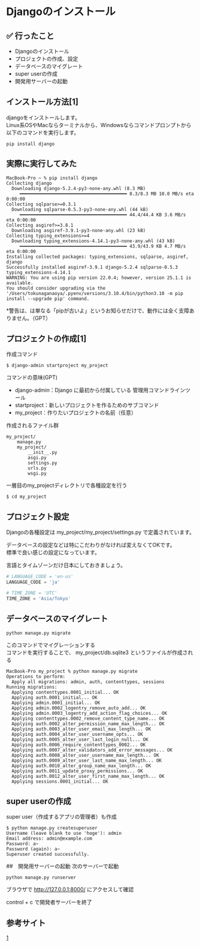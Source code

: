 # Djangoのインストール

## ✅ 行ったこと

- Djangoのインストール
- プロジェクトの作成、設定
- データベースのマイグレート
- super userの作成
- 開発用サーバーの起動

## インストール方法[1]
djangoをインストールします。<br>
Linux系OSやMacならターミナルから、Windowsならコマンドプロンプトから以下のコマンドを実行します。
```
pip install django
```

## 実際に実行してみた
```
MacBook-Pro ~ % pip install django  
Collecting django
  Downloading django-5.2.4-py3-none-any.whl (8.3 MB)
     ━━━━━━━━━━━━━━━━━━━━━━━━━━━━━━━━━━━━━━━━ 8.3/8.3 MB 10.0 MB/s eta 0:00:00
Collecting sqlparse>=0.3.1
  Downloading sqlparse-0.5.3-py3-none-any.whl (44 kB)
     ━━━━━━━━━━━━━━━━━━━━━━━━━━━━━━━━━━━━━━━━ 44.4/44.4 KB 3.6 MB/s eta 0:00:00
Collecting asgiref>=3.8.1
  Downloading asgiref-3.9.1-py3-none-any.whl (23 kB)
Collecting typing_extensions>=4
  Downloading typing_extensions-4.14.1-py3-none-any.whl (43 kB)
     ━━━━━━━━━━━━━━━━━━━━━━━━━━━━━━━━━━━━━━━━ 43.9/43.9 KB 4.7 MB/s eta 0:00:00
Installing collected packages: typing_extensions, sqlparse, asgiref, django
Successfully installed asgiref-3.9.1 django-5.2.4 sqlparse-0.5.3 typing_extensions-4.14.1
WARNING: You are using pip version 22.0.4; however, version 25.1.1 is available.
You should consider upgrading via the '/Users/tokunaganaoya/.pyenv/versions/3.10.4/bin/python3.10 -m pip install --upgrade pip' command.
```
*警告は、は単なる「pipが古いよ」というお知らせだけで、動作には全く支障ありません。（GPT）

## プロジェクトの作成[1]
作成コマンド
```
$ django-admin startproject my_project
```
コマンドの意味(GPT)

- django-admin：Django に最初から付属している 管理用コマンドラインツール
- startproject：新しいプロジェクトを作るためのサブコマンド
- my_project：作りたいプロジェクトの名前（任意）

作成されるファイル群
```
my_project/
    manage.py
    my_project/
        __init__.py
        asgi.py
        settings.py
        urls.py
        wsgi.py
```
一層目のmy_projectディレクトリで各種設定を行う
```
$ cd my_project
```

## プロジェクト設定
Djangoの各種設定は my_project/my_project/settings.py で定義されています。<br>

データベースの設定などは特にこだわりがなければ変えなくてOKです。<br>
標準で良い感じの設定になっています。<br>

言語とタイムゾーンだけ日本にしておきましょう。

```python:my_project/my_project/settings.py
# LANGUAGE_CODE = 'en-us'
LANGUAGE_CODE = 'ja'

# TIME_ZONE = 'UTC'
TIME_ZONE = 'Asia/Tokyo'
```

## データベースのマイグレート
```
python manage.py migrate
```
このコマンドでマイグレーションする<br>
コマンドを実行することで、 my_project/db.sqlite3 というファイルが作成される
```
MacBook-Pro my_project % python manage.py migrate
Operations to perform:
  Apply all migrations: admin, auth, contenttypes, sessions
Running migrations:
  Applying contenttypes.0001_initial... OK
  Applying auth.0001_initial... OK
  Applying admin.0001_initial... OK
  Applying admin.0002_logentry_remove_auto_add... OK
  Applying admin.0003_logentry_add_action_flag_choices... OK
  Applying contenttypes.0002_remove_content_type_name... OK
  Applying auth.0002_alter_permission_name_max_length... OK
  Applying auth.0003_alter_user_email_max_length... OK
  Applying auth.0004_alter_user_username_opts... OK
  Applying auth.0005_alter_user_last_login_null... OK
  Applying auth.0006_require_contenttypes_0002... OK
  Applying auth.0007_alter_validators_add_error_messages... OK
  Applying auth.0008_alter_user_username_max_length... OK
  Applying auth.0009_alter_user_last_name_max_length... OK
  Applying auth.0010_alter_group_name_max_length... OK
  Applying auth.0011_update_proxy_permissions... OK
  Applying auth.0012_alter_user_first_name_max_length... OK
  Applying sessions.0001_initial... OK
```

## super userの作成
super user（作成するアプリの管理者）も作成
```
$ python manage.py createsuperuser
Username (leave blank to use 'hoge'): admin
Email address: admin@example.com
Password: a~
Password (again): a~
Superuser created successfully.
```

##　開発用サーバーの起動
次のサーバーで起動
```
python manage.py runserver
```
ブラウザで http://127.0.0.1:8000/ にアクセスして確認<br>

control + c で開発者サーバーを終了

## 参考サイト
[1](https://qiita.com/pythonista/items/19613663ef7bb3c57d4f)